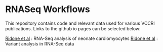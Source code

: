 # RNASeq Workflows

This repository contains code and relevant data used for various VCCRI publications. Links to the github io pages can be selected below:

[Ridone et al](https://vccri.github.io/RNASeqWorkflows/Nicks_et_al/index.html) : RNA-Seq analysis of neonate cardiomyocytes
[Ridone et al](https://vccri.github.io/RNASeqWorkflows/Ridone_et_al/index.html) : Variant analysis in RNA-Seq data
